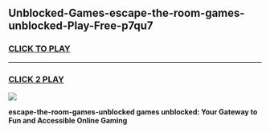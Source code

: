 
## Unblocked-Games-escape-the-room-games-unblocked-Play-Free-p7qu7
<h3>
<a href="https://premium76.site?title=escape-the-room-games-unblocked&ref=18A">CLICK TO PLAY</a></h3>
<hr>

<h3>
<a href="https://premium76.site?title=escape-the-room-games-unblocked&ref=18A">CLICK 2 PLAY</a>
  
</h3>

<a href="https://premium76.site?title=escape-the-room-games-unblocked&ref=18A"><img src="https://clearcache.store/games.png"></a>


**escape-the-room-games-unblocked games unblocked: Your Gateway to Fun and Accessible Online Gaming**
